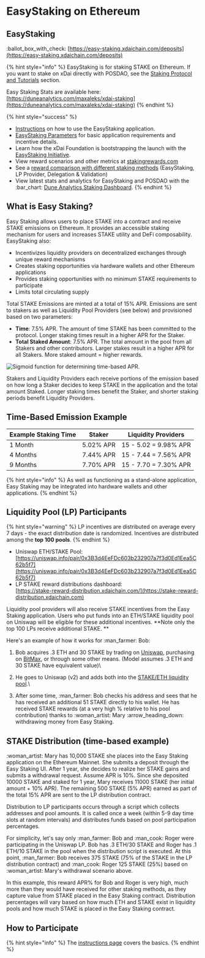 # EasyStaking on Ethereum

## EasyStaking

:ballot\_box\_with\_check: [https://easy-staking.xdaichain.com/deposits](https://easy-staking.xdaichain.com/deposits)

{% hint style="info" %}
EasyStaking is for staking STAKE on Ethereum. If you want to stake on xDai directly with POSDAO, see the [Staking Protocol and Tutorials](../staking-protocol/) section.

Easy Staking Stats are available here:\
[https://duneanalytics.com/maxaleks/xdai-staking](https://duneanalytics.com/maxaleks/xdai-staking)
{% endhint %}

{% hint style="success" %}
* [Instructions](instructions/) on how to use the EasyStaking application.
* [EasyStaking Parameters](easy-staking-parameters.md) for basic application requirements and incentive details.
* Learn how the xDai Foundation is bootstrapping the launch with the [EasyStaking Initiative](../../about-xdai/news-and-information/project-updates/easystaking-launch-initiative.md).
* View reward scenarios and other metrics at [stakingrewards.com](https://www.stakingrewards.com/earn/xdai/calculate)&#x20;
* See a [reward comparison with different staking methods](../stake-token/stake-reward-mechanics/staking-rewards-comparison.md) (EasyStaking, LP Provider, Delegation & Validation)
* View latest stats and analytics for EasyStaking and POSDAO with the :bar\_chart: [Dune Analytics Staking Dashboard](https://www.duneanalytics.com/maxaleks/xdai-staking).
{% endhint %}

## What is Easy Staking?

Easy Staking allows users to place STAKE into a contract and receive STAKE emissions on Ethereum. It provides an accessible staking mechanism for users and increases STAKE utility and DeFi composability. EasyStaking also:

* Incentivizes liquidity providers on decentralized exchanges through unique reward mechanisms
* Creates staking opportunities via hardware wallets and other Ethereum applications
* Provides staking opportunities with no minimum STAKE requirements to participate
* Limits total circulating supply

Total STAKE Emissions are minted at a total of 15% APR. Emissions are sent to stakers as well as Liquidity Pool Providers (see below) and provisioned based on two parameters:

* **Time**: 7.5% APR. The amount of time STAKE has been committed to the protocol. Longer staking times result in a higher APR for the Staker.
* **Total Staked Amount**: 7.5% APR. The total amount in the pool from all Stakers and other contributors. Larger stakes result in a higher APR for all Stakers. More staked amount = higher rewards.

![Sigmoid function for determining time-based APR.](../../.gitbook/assets/Sigmoid\_With\_Parameters.png)

Stakers and Liquidity Providers each receive portions of the emission based on how long a Staker decides to keep STAKE in the application and the total amount Staked. Longer staking times benefit the Staker, and shorter staking periods benefit Liquidity Providers.

## Time-Based Emission Example

| Example Staking Time | Staker    | Liquidity Providers   |
| -------------------- | --------- | --------------------- |
| 1 Month              | 5.02% APR | 15 - 5.02 = 9.98% APR |
| 4 Months             | 7.44% APR | 15 - 7.44 = 7.56% APR |
| 9 Months             | 7.70% APR | 15 - 7.70 = 7.30% APR |

{% hint style="info" %}
As well as functioning as a stand-alone application, Easy Staking may be integrated into hardware wallets and other applications.
{% endhint %}

## Liquidity Pool (LP) Participants

{% hint style="warning" %}
LP incentives are distributed on average every 7 days - the exact distribution date is randomized. Incentives are distributed among the **top 100 pools**.&#x20;
{% endhint %}

* Uniswap ETH/STAKE Pool: [https://uniswap.info/pair/0x3B3d4EeFDc603b232907a7f3d0Ed1Eea5C62b5f7](https://uniswap.info/pair/0x3B3d4EeFDc603b232907a7f3d0Ed1Eea5C62b5f7)
* LP STAKE reward distributions dashboard:\
  [https://stake-reward-distribution.xdaichain.com/](https://stake-reward-distribution.xdaichain.com)

Liquidity pool providers will also receive STAKE incentives from the Easy Staking application. Users who put funds into an ETH/STAKE liquidity pool on Uniswap will be eligible for these additional incentives. **Note only the top 100 LPs receive additional STAKE. **

&#x20;Here's an example of how it works for :man\_farmer: Bob:

1. Bob acquires .3 ETH and 30 STAKE by trading on [Uniswap](https://uniswap.exchange/swap), purchasing on [BitMax](https://bitmax.io), or through some other means. (Model assumes .3 ETH and 30 STAKE have equivalent value)\

2. He goes to Uniswap (v2) and adds both into the [STAKE/ETH liquidity pool](https://uniswap.info/pair/0x3B3d4EeFDc603b232907a7f3d0Ed1Eea5C62b5f7).\

3. After some time, :man\_farmer: Bob checks his address and sees that he has received an additional 51 STAKE directly to his wallet. He has received STAKE rewards (at a very high % relative to his pool contribution) thanks to :woman\_artist: Mary :arrow\_heading\_down: withdrawing money from Easy Staking.

## STAKE Distribution (time-based example)

:woman\_artist: Mary has 10,000 STAKE she places into the Easy Staking application on the Ethereum Mainnet. She submits a deposit through the Easy Staking UI. After 1 year, she decides to realize her STAKE gains and submits a withdrawal request. Assume APR is 10%. Since she deposited 10000 STAKE and staked for 1 year, Mary receives 11000 STAKE (her initial amount + 10% APR).  The remaining 500 STAKE (5% APR) earned as part of the total 15% APR are sent to the LP distribution contract.

Distribution to LP participants occurs through a script which collects addresses and pool amounts. It is called once a week (within 5-9 day time slots at random intervals) and distributes funds based on pool participation percentages.

For simplicity, let's say only :man\_farmer: Bob and :man\_cook: Roger were participating in the Uniswap LP. Bob has .3 ETH/30 STAKE and Roger has .1 ETH/10 STAKE in the pool when the distribution script is executed.  At this point, :man\_farmer: Bob receives 375 STAKE (75% of the STAKE in the LP distribution contract) and :man\_cook: Roger 125 STAKE (25%) based on :woman\_artist: Mary's withdrawal scenario above.

In this example, this reward APR%  for Bob and Roger is very high, much more than they would have received for other staking methods, as they capture value from STAKE placed in the Easy Staking contract. Distribution percentages will vary based on how much ETH and STAKE exist in liquidity pools and how much STAKE is placed in the Easy Staking contract.&#x20;

## How to Participate

{% hint style="info" %}
The [instructions page](instructions/) covers the basics.
{% endhint %}
